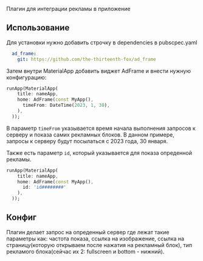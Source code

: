 Плагин для интеграции рекламы в приложение

## Использование

Для установки нужно добавить строчку в dependencies в pubscpec.yaml

```yml
  ad_frame:
    git: https://github.com/the-thirteenth-fox/ad_frame
```

Затем внутри MaterialApp добавить виджет AdFrame и внести нужную конфигурацию:

```dart
runApp(MaterialApp(
    title: nameApp,
    home: AdFrame(const MyApp(),
      timeFrom: DateTime(2023, 1, 30),
    ),
  ));
```

В параметр `timeFrom` указывается время начала выполнения запросов к серверу и показа самих рекламных блоков. В данном примере, запросы к серверу будут посылаться с 2023 года, 30 января.

Также есть параметр `id`, который указывается для показа опреденной рекламы.


```dart
runApp(MaterialApp(
    title: nameApp,
    home: AdFrame(const MyApp(),
      id: 'id########'
    ),
  ));
```


## Конфиг

Плагин делает запрос на опреденный сервер где лежат такие параметры как: частота показа, ссылка на изображение, ссылка на страницу(которую открываем после нажатия на рекламный блок), тип рекламого блока(сейчас их 2: fullscreen и bottom - нижний).
